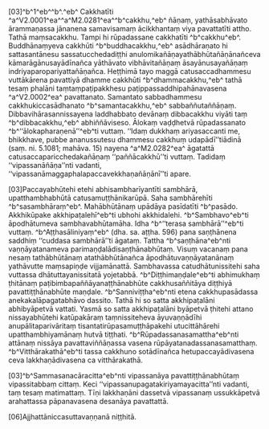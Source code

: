 [03]^b^1^eb^^b^.^eb^ Cakkhatīti ^a^V2.0001^ea^^a^M2.0281^ea^^b^cakkhu,^eb^ ñāṇaṃ, yathāsabhāvato ārammaṇassa jānanena samavisamaṃ ācikkhantaṃ viya pavattatīti attho. Tathā maṃsacakkhu. Tampi hi rūpadassane cakkhatīti ^b^cakkhu^eb^. Buddhānaṃyeva cakkhūti ^b^buddhacakkhu,^eb^ asādhāraṇato hi sattasantānesu sassatucchedadiṭṭhi anulomikañāṇayathābhūtañāṇānañceva kāmarāgānusayādīnañca yāthāvato vibhāvitañāṇaṃ āsayānusayañāṇaṃ indriyaparopariyattañāṇañca. Heṭṭhimā tayo maggā catusaccadhammesu vuttākārena pavattiyā dhamme cakkhūti ^b^dhammacakkhu,^eb^ tathā tesaṃ phalāni taṃtaṃpaṭipakkhesu paṭippassaddhipahānavasena ^a^V2.0002^ea^ pavattanato. Samantato sabbadhammesu cakkhukiccasādhanato ^b^samantacakkhu,^eb^ sabbaññutaññāṇaṃ. Dibbavihārasannissayena laddhabbato devānaṃ dibbacakkhu viyāti taṃ ^b^dibbacakkhu,^eb^ abhiññāviseso. Ālokaṃ vaḍḍhetvā rūpadassanato ^b^‘‘ālokapharaṇenā’’^eb^ti vuttaṃ. ‘‘Idaṃ dukkhaṃ ariyasaccanti me, bhikkhave, pubbe ananussutesu dhammesu cakkhuṃ udapādī’’tiādinā (saṃ. ni. 5.1081; mahāva. 15) nayena ^a^M2.0282^ea^ āgatattā catusaccaparicchedakañāṇaṃ ‘‘paññācakkhū’’ti vuttaṃ. Tadidaṃ ‘‘vipassanāñāṇa’’nti vadanti, ‘‘vipassanāmaggaphalapaccavekkhaṇañāṇānī’’ti apare.

[03]Paccayabhūtehi etehi abhisambharīyantīti sambhārā, upatthambhabhūtā catusamuṭṭhānikarūpā. Saha sambhārehīti ^b^sasambhāraṃ^eb^. Mahābhūtānaṃ upādāya pasīdatīti ^b^pasādo. Akkhikūpake akkhipaṭalehī^eb^ti ubhohi akkhidalehi. ^b^Sambhavo^eb^ti āpodhātumeva sambhavabhūtamāha. Idha ^b^‘‘terasa sambhārā’’^eb^ti vuttaṃ. ^b^Aṭṭhasāliniyaṃ^eb^ (dha. sa. aṭṭha. 596) pana saṇṭhānena saddhiṃ ‘‘cuddasa sambhārā’’ti āgataṃ. Tattha ^b^saṇṭhāna^eb^nti vaṇṇāyatanameva parimaṇḍalādisaṇṭhānabhūtaṃ. Visuṃ vacanaṃ pana nesaṃ tathābhūtānaṃ atathābhūtānañca āpodhātuvaṇṇāyatanānaṃ yathāvutte maṃsapiṇḍe vijjamānattā. Sambhavassa catudhātunissitehi saha vuttassa dhātuttayanissitatā yojetabbā. ^b^Diṭṭhimaṇḍale^eb^ti abhimukhaṃ ṭhitānaṃ paṭibimbapaññāyanaṭṭhānabhūte cakkhusaññitāya diṭṭhiyā pavattiṭṭhānabhūte maṇḍale. ^b^Sanniviṭṭha^eb^nti etena cakkhupasādassa anekakalāpagatabhāvo dassito. Tathā hi so satta akkhipaṭalāni abhibyāpetvā vattati. Yasmā so satta akkhipaṭalāni byāpetvā ṭhitehi attano nissayabhūtehi katūpakāraṃ taṃnissiteheva āyuvaṇṇādīhi anupālitaparivāritaṃ tisantatirūpasamuṭṭhāpakehi utucittāhārehi upatthambhiyamānaṃ hutvā tiṭṭhati. ^b^Rūpadassanasamattha^eb^nti attānaṃ nissāya pavattaviññāṇassa vasena rūpāyatanadassanasamatthaṃ. ^b^Vitthārakathā^eb^ti tassa cakkhuno sotādīnañca hetupaccayādivasena ceva lakkhaṇādivasena ca vitthārakathā.

[03]^b^Sammasanacāracitta^eb^nti vipassanāya pavattiṭṭhānabhūtaṃ vipassitabbaṃ cittaṃ. Keci ‘‘vipassanupagatakiriyamayacitta’’nti vadanti, taṃ tesaṃ matimattaṃ. Tīṇi lakkhaṇāni dassetvā vipassanaṃ ussukkāpetvā arahattassa pāpanavasena desanāya pavattattā.

[06]Ajjhattāniccasuttavaṇṇanā niṭṭhitā.